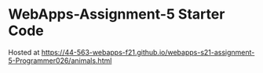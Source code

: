 # WebApps-Assignment-5 Starter Code
Hosted at https://44-563-webapps-f21.github.io/webapps-s21-assignment-5-Programmer026/animals.html